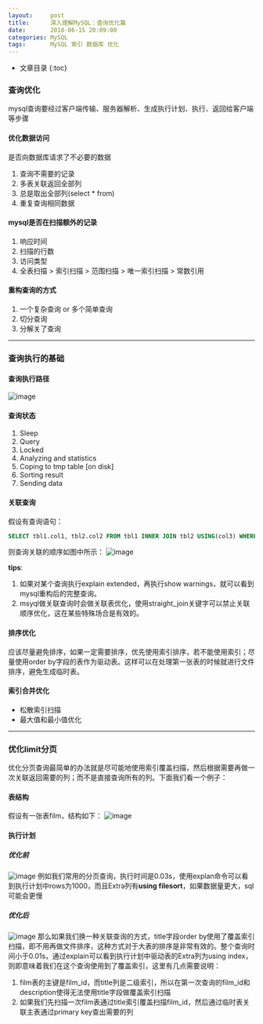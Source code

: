 ```yaml
---
layout:     post
title:      深入理解MySQL：查询优化篇
date:       2018-06-15 20:09:00
categories: MySQL
tags:       MySQL 索引 数据库 优化
---
```


* 文章目录
{:toc}




### 查询优化
mysql查询要经过客户端传输、服务器解析、生成执行计划、执行、返回给客户端等步骤

#### 优化数据访问
是否向数据库请求了不必要的数据
1. 查询不需要的记录
2. 多表关联返回全部列
3. 总是取出全部列(select * from)
4. 重复查询相同数据

#### mysql是否在扫描额外的记录
1. 响应时间
2. 扫描的行数
3. 访问类型
4. 全表扫描 > 索引扫描 > 范围扫描 > 唯一索引扫描 > 常数引用

#### 重构查询的方式
1. 一个复杂查询 or 多个简单查询
2. 切分查询
3. 分解关了查询

---

### 查询执行的基础

#### 查询执行路径
![image](http://oc26wuqdw.bkt.clouddn.com/2018/6/mysql/query-execution-plan.png)

#### 查询状态
1. Sleep
2. Query
3. Locked
4. Analyzing and statistics
5. Coping to tmp table [on disk]
6. Sorting result
7. Sending data

#### 关联查询
假设有查询语句：
```sql
SELECT tbl1.col1, tbl2.col2 FROM tbl1 INNER JOIN tbl2 USING(col3) WHERE tbl1.col1 IN(5,6);
```
则查询关联的顺序如图中所示：
![image](http://oc26wuqdw.bkt.clouddn.com/2018/6/mysql/relation-query.png)

**tips**:
1. 如果对某个查询执行explain extended，再执行show warnings，就可以看到mysql重构后的完整查询。
2. msyql做关联查询时会做关联表优化，使用straight_join关键字可以禁止关联顺序优化，这在某些特殊场合是有效的。

#### 排序优化
应该尽量避免排序，如果一定需要排序，优先使用索引排序，若不能使用索引；尽量使用order by字段的表作为驱动表。这样可以在处理第一张表的时候就进行文件排序，避免生成临时表。

#### 索引合并优化
- 松散索引扫描
- 最大值和最小值优化

---

### 优化limit分页
优化分页查询最简单的办法就是尽可能地使用索引覆盖扫描，然后根据需要再做一次关联返回需要的列；而不是直接查询所有的列。下面我们看一个例子：

#### 表结构
假设有一张表film，结构如下：
![image](http://oc26wuqdw.bkt.clouddn.com/2018/6/mysql/demo-structure.png)

#### 执行计划
##### 优化前
![image](http://oc26wuqdw.bkt.clouddn.com/2018/6/mysql/table-structure.png)
例如我们常用的分页查询，执行时间是0.03s，使用explan命令可以看到执行计划中rows为1000，而且Extra列有**using filesort**，如果数据量更大，sql可能会更慢

##### 优化后
![image](http://oc26wuqdw.bkt.clouddn.com/2018/6/mysql/join-optimize.png)
那么如果我们换一种关联查询的方式，title字段order by使用了覆盖索引扫描，即不用再做文件排序，这种方式对于大表的排序是非常有效的。整个查询时间小于0.01s，通过explain可以看到执行计划中驱动表的Extra列为using index，则即意味着我们在这个查询使用到了覆盖索引，这里有几点需要说明：
1. film表的主键是film_id，而title列是二级索引，所以在第一次查询的film_id和description使得无法使用title字段做覆盖索引扫描
2. 如果我们先扫描一次film表通过title索引覆盖扫描film_id，然后通过临时表关联主表通过primary key查出需要的列

